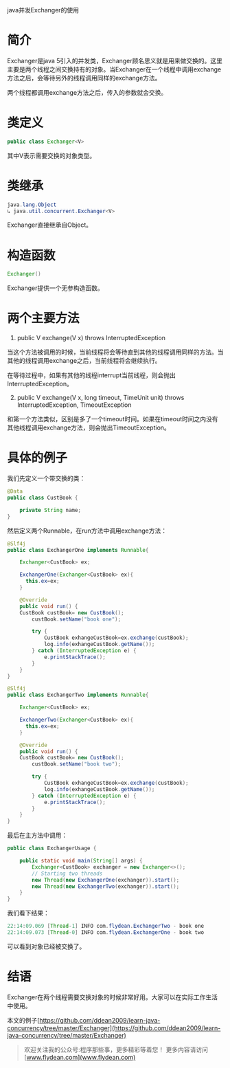 java并发Exchanger的使用

# 简介

Exchanger是java 5引入的并发类，Exchanger顾名思义就是用来做交换的。这里主要是两个线程之间交换持有的对象。当Exchanger在一个线程中调用exchange方法之后，会等待另外的线程调用同样的exchange方法。

两个线程都调用exchange方法之后，传入的参数就会交换。

# 类定义

~~~java
public class Exchanger<V>
~~~

其中V表示需要交换的对象类型。

# 类继承

~~~java
java.lang.Object
↳ java.util.concurrent.Exchanger<V>
~~~

Exchanger直接继承自Object。

# 构造函数

~~~java
Exchanger() 
~~~

Exchanger提供一个无参构造函数。

# 两个主要方法

1. public V exchange(V x) throws InterruptedException 

当这个方法被调用的时候，当前线程将会等待直到其他的线程调用同样的方法。当其他的线程调用exchange之后，当前线程将会继续执行。

在等待过程中，如果有其他的线程interrupt当前线程，则会抛出InterruptedException。

2. public V exchange(V x, long timeout, TimeUnit unit) throws InterruptedException, TimeoutException

和第一个方法类似，区别是多了一个timeout时间。如果在timeout时间之内没有其他线程调用exchange方法，则会抛出TimeoutException。 

# 具体的例子

我们先定义一个带交换的类：

~~~java
@Data
public class CustBook {

    private String name;
}
~~~

然后定义两个Runnable，在run方法中调用exchange方法：

~~~java
@Slf4j
public class ExchangerOne implements Runnable{

    Exchanger<CustBook> ex;

    ExchangerOne(Exchanger<CustBook> ex){
      this.ex=ex;
    }

    @Override
    public void run() {
    CustBook custBook= new CustBook();
        custBook.setName("book one");

        try {
            CustBook exhangeCustBook=ex.exchange(custBook);
            log.info(exhangeCustBook.getName());
        } catch (InterruptedException e) {
            e.printStackTrace();
        }
    }
}
~~~

~~~java
@Slf4j
public class ExchangerTwo implements Runnable{

    Exchanger<CustBook> ex;

    ExchangerTwo(Exchanger<CustBook> ex){
      this.ex=ex;
    }

    @Override
    public void run() {
    CustBook custBook= new CustBook();
        custBook.setName("book two");

        try {
            CustBook exhangeCustBook=ex.exchange(custBook);
            log.info(exhangeCustBook.getName());
        } catch (InterruptedException e) {
            e.printStackTrace();
        }
    }
}
~~~

最后在主方法中调用：

~~~java
public class ExchangerUsage {

    public static void main(String[] args) {
        Exchanger<CustBook> exchanger = new Exchanger<>();
        // Starting two threads
        new Thread(new ExchangerOne(exchanger)).start();
        new Thread(new ExchangerTwo(exchanger)).start();
    }
}
~~~

我们看下结果：

~~~java
22:14:09.069 [Thread-1] INFO com.flydean.ExchangerTwo - book one
22:14:09.073 [Thread-0] INFO com.flydean.ExchangerOne - book two
~~~

可以看到对象已经被交换了。

# 结语

Exchanger在两个线程需要交换对象的时候非常好用。大家可以在实际工作生活中使用。

本文的例子[https://github.com/ddean2009/learn-java-concurrency/tree/master/Exchanger](https://github.com/ddean2009/learn-java-concurrency/tree/master/Exchanger)

> 欢迎关注我的公众号:程序那些事，更多精彩等着您！
> 更多内容请访问 [www.flydean.com](www.flydean.com)




